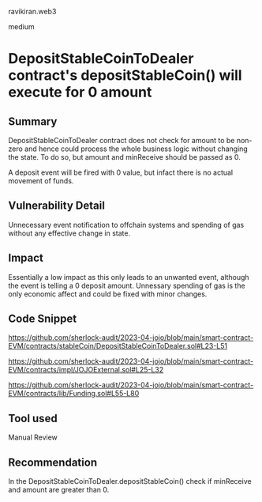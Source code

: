 ravikiran.web3

medium

# DepositStableCoinToDealer contract's depositStableCoin() will execute for 0 amount

## Summary
DepositStableCoinToDealer contract does not check for amount to be non-zero and hence could process the whole business logic without changing the state.
To do so, but amount and minReceive should be passed as 0.

A deposit event will be fired  with 0 value, but infact there is no actual movement of funds.

## Vulnerability Detail
Unnecessary event notification to offchain systems and spending of gas without any effective change in state. 

## Impact
Essentially a low impact as this only leads to an unwanted event, although the event is telling a 0 deposit amount. Unnessary spending of gas is the only economic affect and could be fixed with minor changes.

## Code Snippet

https://github.com/sherlock-audit/2023-04-jojo/blob/main/smart-contract-EVM/contracts/stableCoin/DepositStableCoinToDealer.sol#L23-L51


https://github.com/sherlock-audit/2023-04-jojo/blob/main/smart-contract-EVM/contracts/impl/JOJOExternal.sol#L25-L32

https://github.com/sherlock-audit/2023-04-jojo/blob/main/smart-contract-EVM/contracts/lib/Funding.sol#L55-L80


## Tool used

Manual Review

## Recommendation
In the DepositStableCoinToDealer.depositStableCoin()
check if minReceive and amount are greater than 0.

